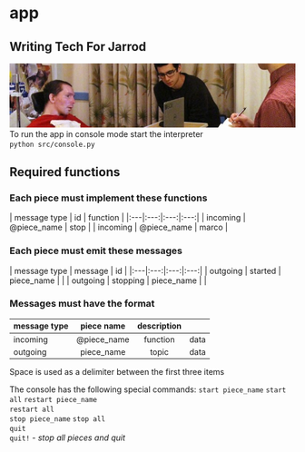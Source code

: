 # app
## Writing Tech For Jarrod
![alt text](https://github.com/WritingTechForJarrod/app/blob/master/img/readme.png?raw=true "wtfj")  
To run the app in console mode start the interpreter  
`python src/console.py`  

## Required functions
### Each piece must implement these functions
| message type | id | function |
|:---|:---:|:---:|:---:|
| incoming | @piece_name | stop |
| incoming | @piece_name | marco |
### Each piece must emit these messages
| message type | message | id |
|:---|:---:|:---:|:---:|
| outgoing | started | piece_name | |
| outgoing | stopping | piece_name | | 
### Messages must have the format
| message type | piece name | description | |
|:---|:---:|:---:|:---:|
| incoming | @piece_name | function | data |
| outgoing | piece_name | topic | data |
Space is used as a delimiter between the first three items  
  
The console has the following special commands:
`start piece_name` 
`start all`
`restart piece_name`  
`restart all`  
`stop piece_name` 
`stop all`  
`quit`  
`quit!` - _stop all pieces and quit_